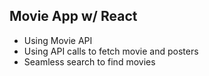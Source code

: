 ## Movie App w/ React

- Using Movie API
- Using API calls to fetch movie and posters
- Seamless search to find movies
